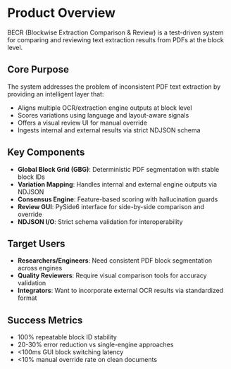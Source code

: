 # Product Overview

BECR (Blockwise Extraction Comparison & Review) is a test-driven system for comparing and reviewing text extraction results from PDFs at the block level.

## Core Purpose

The system addresses the problem of inconsistent PDF text extraction by providing an intelligent layer that:
- Aligns multiple OCR/extraction engine outputs at block level
- Scores variations using language and layout-aware signals  
- Offers a visual review UI for manual override
- Ingests internal and external results via strict NDJSON schema

## Key Components

- **Global Block Grid (GBG)**: Deterministic PDF segmentation with stable block IDs
- **Variation Mapping**: Handles internal and external engine outputs via NDJSON
- **Consensus Engine**: Feature-based scoring with hallucination guards
- **Review GUI**: PySide6 interface for side-by-side comparison and override
- **NDJSON I/O**: Strict schema validation for interoperability

## Target Users

- **Researchers/Engineers**: Need consistent PDF block segmentation across engines
- **Quality Reviewers**: Require visual comparison tools for accuracy validation
- **Integrators**: Want to incorporate external OCR results via standardized format

## Success Metrics

- 100% repeatable block ID stability
- 20-30% error reduction vs single-engine approaches
- <100ms GUI block switching latency
- <10% manual override rate on clean documents